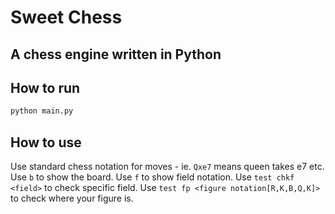 # Sweet Chess

## A chess engine written in Python

## How to run

```python
python main.py
```

## How to use

Use standard chess notation for moves - ie. `Qxe7` means queen takes e7 etc.
Use `b` to show the board. Use `f` to show field notation.
Use `test chkf <field>` to check specific field.
Use `test fp <figure notation[R,K,B,Q,K]>` to check where your figure is.
